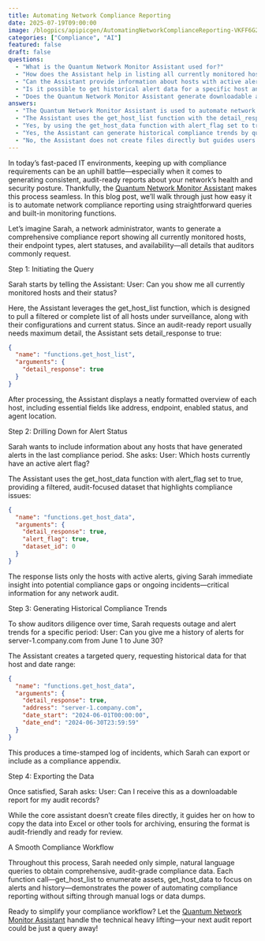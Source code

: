 ```yaml
---
title: Automating Network Compliance Reporting
date: 2025-07-19T09:00:00
image: /blogpics/apipicgen/AutomatingNetworkComplianceReporting-VKFF6G2CG9.jpg
categories: ["Compliance", "AI"]
featured: false
draft: false
questions:
  - "What is the Quantum Network Monitor Assistant used for?"
  - "How does the Assistant help in listing all currently monitored hosts?"
  - "Can the Assistant provide information about hosts with active alerts?"
  - "Is it possible to get historical alert data for a specific host and time period?"
  - "Does the Quantum Network Monitor Assistant generate downloadable audit reports directly?"
answers:
  - "The Quantum Network Monitor Assistant is used to automate network compliance reporting by generating consistent, audit-ready reports about a network's health and security posture using simple queries and built-in monitoring functions."
  - "The Assistant uses the get_host_list function with the detail_response parameter set to true to pull a complete and detailed list of all monitored hosts, including their configurations and current status."
  - "Yes, by using the get_host_data function with alert_flag set to true, the Assistant filters and provides a list of hosts that currently have active alert flags, highlighting potential compliance issues."
  - "Yes, the Assistant can generate historical compliance trends by querying get_host_data with parameters specifying the host address and the desired date range, producing a time-stamped log of incidents."
  - "No, the Assistant does not create files directly but guides users on how to export or copy the data into tools like Excel to create audit-friendly, downloadable reports."
---
```

In today’s fast-paced IT environments, keeping up with compliance requirements can be an uphill battle—especially when it comes to generating consistent, audit-ready reports about your network’s health and security posture. Thankfully, the [Quantum Network Monitor Assistant](https://readyforquantum.com/?assistant=open) makes this process seamless. In this blog post, we’ll walk through just how easy it is to automate network compliance reporting using straightforward queries and built-in monitoring functions. 

Let’s imagine Sarah, a network administrator, wants to generate a comprehensive compliance report showing all currently monitored hosts, their endpoint types, alert statuses, and availability—all details that auditors commonly request.

Step 1: Initiating the Query

Sarah starts by telling the Assistant:
User: Can you show me all currently monitored hosts and their status?

Here, the Assistant leverages the get_host_list function, which is designed to pull a filtered or complete list of all hosts under surveillance, along with their configurations and current status. Since an audit-ready report usually needs maximum detail, the Assistant sets detail_response to true:

```json
{
  "name": "functions.get_host_list",
  "arguments": {
    "detail_response": true
  }
}
```

After processing, the Assistant displays a neatly formatted overview of each host, including essential fields like address, endpoint, enabled status, and agent location.

Step 2: Drilling Down for Alert Status

Sarah wants to include information about any hosts that have generated alerts in the last compliance period. She asks:
User: Which hosts currently have an active alert flag?

The Assistant uses the get_host_data function with alert_flag set to true, providing a filtered, audit-focused dataset that highlights compliance issues:

```json
{
  "name": "functions.get_host_data",
  "arguments": {
    "detail_response": true,
    "alert_flag": true,
    "dataset_id": 0
  }
}
```

The response lists only the hosts with active alerts, giving Sarah immediate insight into potential compliance gaps or ongoing incidents—critical information for any network audit.

Step 3: Generating Historical Compliance Trends

To show auditors diligence over time, Sarah requests outage and alert trends for a specific period:
User: Can you give me a history of alerts for server-1.company.com from June 1 to June 30?

The Assistant creates a targeted query, requesting historical data for that host and date range:

```json
{
  "name": "functions.get_host_data",
  "arguments": {
    "detail_response": true,
    "address": "server-1.company.com",
    "date_start": "2024-06-01T00:00:00",
    "date_end": "2024-06-30T23:59:59"
  }
}
```

This produces a time-stamped log of incidents, which Sarah can export or include as a compliance appendix.

Step 4: Exporting the Data

Once satisfied, Sarah asks:
User: Can I receive this as a downloadable report for my audit records?

While the core assistant doesn’t create files directly, it guides her on how to copy the data into Excel or other tools for archiving, ensuring the format is audit-friendly and ready for review.

A Smooth Compliance Workflow

Throughout this process, Sarah needed only simple, natural language queries to obtain comprehensive, audit-grade compliance data. Each function call—get_host_list to enumerate assets, get_host_data to focus on alerts and history—demonstrates the power of automating compliance reporting without sifting through manual logs or data dumps.

Ready to simplify your compliance workflow? Let the [Quantum Network Monitor Assistant](https://readyforquantum.com/?assistant=open) handle the technical heavy lifting—your next audit report could be just a query away!